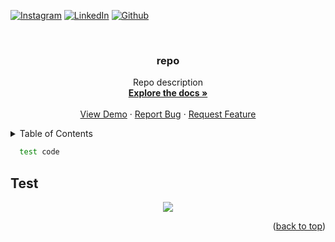 <div id="top"></div>

<!-- PROJECT SHIELDS -->
<!--
*** I'm using markdown "reference style" links for readability.
*** Reference links are enclosed in brackets [ ] instead of parentheses ( ).
*** See the bottom of this document for the declaration of the reference variables
*** for contributors-url, forks-url, etc. This is an optional, concise syntax you may use.
*** https://www.markdownguide.org/basic-syntax/#reference-style-links
-->

[![Instagram][instagram-shield]][instagram-url]
[![LinkedIn][linkedin-shield]][linkedin-url]
[![Github][github-shield]][github-url]  

<!-- PROJECT LOGO -->
<br />
<div align="center">
  <h3 align="center">repo</h3>

  <p align="center">
    Repo description
    <br />
    <a href="https://github.com/arslanalperen/repo"><strong>Explore the docs »</strong></a>
    <br />
    <br />
    <a href="https://github.com/arslanalperen/repo">View Demo</a>
    ·
    <a href="https://github.com/arslanalperen/repo/issues">Report Bug</a>
    ·
    <a href="https://github.com/arslanalperen/repo/issues">Request Feature</a>
  </p>
</div>

<!-- TABLE OF CONTENTS -->
<details>
  <summary>Table of Contents</summary>
  <ol>
    <li>
      <a href="#test heading">FIFO Functions</a>
      <ul>
        <li><a href="test sub heading">fifo init</a></li>
      </ul>
    </li>
  </ol>
</details>

```sh
  test code
```

## Test

<div align="center"> <img src="test.png"> </div>


<p align="right">(<a href="#top">back to top</a>)</p>

<!-- MARKDOWN LINKS & IMAGES -->
<!-- https://www.markdownguide.org/basic-syntax/#reference-style-links -->

[instagram-shield]: https://img.shields.io/badge/Instagram-E4405F?style=for-the-badge&logo=instagram&logoColor=white
[github-shield]: https://img.shields.io/badge/GitHub-100000?style=for-the-badge&logo=github&logoColor=white
[linkedin-shield]: https://img.shields.io/badge/LinkedIn-0077B5?style=for-the-badge&logo=linkedin&logoColor=white

[instagram-url]: https://www.instagram.com/arslanalperen55/
[github-url]: https://github.com/arslanalperen
[linkedin-url]: https://www.linkedin.com/in/arslanalperen/

[fifo-diagram]: Images/fifo-diagram.png

